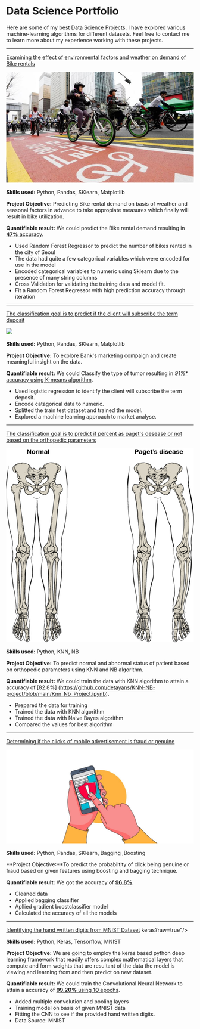 # Data Science Portfolio

Here are some of my best Data Science Projects. I have explored various machine-learning algorithms for different datasets. Feel free to contact me to learn more about my experience working with these projects.

***

[Examining the effect of environmental factors and weather on demand of Bike rentals](https://github.com/detayans/Linear-Regression-Project/blob/main/Project_linear_Regression.ipynb)

<img src="images/seoul-bikes.jpeg?raw=true"/>

**Skills used:** Python, Pandas, SKlearn, Matplotlib

**Project Objective:** Predicting Bike rental demand on basis of weather and seasonal factors in advance to take appropiate measures which finally will result in bike utilization.

**Quantifiable result:** We could predict the Bike rental demand resulting in [**47%** accuracy](https://github.com/detayans/Linear-Regression-Project/blob/main/Project_linear_Regression.ipynb).

- Used Random Forest Regressor to predict the number of bikes rented in the city of Seoul
- The data had quite a few categorical variables which were encoded for use in the model
- Encoded categorical variables to numeric using Sklearn due to the presence of many string columns
- Cross Validation for validating the training data and model fit.
- Fit a Random Forest Regressor with high prediction accuracy through iteration

***

[The classification goal is to predict if the client will subscribe the term deposit](https://github.com/detayans/Logistic-Regression-Project/blob/main/ProjectLogisticReg.ipynb)

<img src="C:\Users\Junior Tayaye\Desktop\My_portfolio\images\image.jpg"/>

**Skills used:** Python, Pandas, SKlearn, Matplotlib

**Project Objective:** To explore Bank's marketing compaign and create meaningful insight on the data.

**Quantifiable result:** We could Classify the type of tumor resulting in [*91%** accuracy using K-means algorithm](https://github.com/detayans/Logistic-Regression-Project/blob/main/ProjectLogisticReg.ipynb).

- Used logistic regression to identify the client will subscribe the term deposit.
- Encode catagorical data to numeric.
- Splitted the train test dataset and trained the model.
- Explored a machine learning approach to market analyse.

***

[The classification goal is to predict if percent as paget's desease or not based on the orthopedic parameters](https://github.com/detayans/KNN-NB-project/blob/main/Knn_Nb_Project.ipynb)

<img src="images/Bio.png?raw=true"/>

**Skills used:** Python, KNN, NB

**Project Objective:** To predict normal and abnormal status of patient based on orthopedic parameters using KNN and NB algorithm. 

**Quantifiable result:** We could train the data with KNN algorithm to attain a accuracy of [82.8%] (https://github.com/detayans/KNN-NB-project/blob/main/Knn_Nb_Project.ipynb).

- Prepared the data for training
- Trained the data with KNN algorithm
- Trained the data with Naive Bayes algorithm
- Compared the values for best algorithm

***

[Determining if the clicks of mobile advertisement is fraud or genuine ](https://github.com/detayans/Bagging-and-Boosting-Project/blob/main/ProjectBagging%26Boosting.ipynb)

<img src="images/talkingdata.jpeg?raw=true"/>

**Skills used:** Python, Pandas, SKlearn, Bagging ,Boosting

**Project Objective:**To predict the probabiltity of click being genuine or fraud based on given features using boosting and bagging technique.

**Quantifiable result:** We got the accuracy of [**96.8%**](https://github.com/detayans/Bagging-and-Boosting-Project/blob/main/ProjectBagging%26Boosting.ipynb).

- Cleaned data
- Applied bagging classifier
- Apllied gradient boostclassifier model
- Calculated the accuracy of all the models

***

[Identifying the hand written digits from MNIST Dataset](https://github.com/detayans/Hand_writting_recognition_project/blob/main/Hand_writting_recognition_project.ipynb)
keras?raw=true"/>

**Skills used:** Python, Keras, Tensorflow, MNIST

**Project Objective:** We are going to employ the keras based python deep learning framework that readily offers complex mathematical layers that compute and form weights that are resultant of the data the model is viewing and learning from and then predict on new dataset.

**Quantifiable result:** We could train the Convolutional Neural Network to attain a accuracy of [**99.20%** using **10** epochs](https://github.com/detayans/Hand_writting_recognition_project/blob/main/Hand_writting_recognition_project.ipynb).

- Added multiple convolution and pooling layers
- Training model on basis of given MNIST data
- Fitting the CNN to see if the provided hand written digits.
- Data Source: MNIST